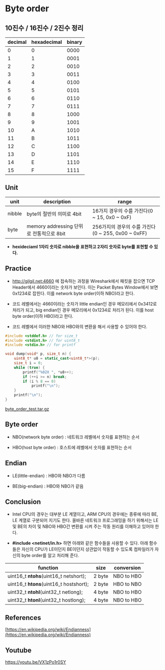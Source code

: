 Byte order
===

## 10진수 / 16진수 / 2진수 정리
| decimal | hexadecimal | binary |
|---|---|---|
|0|0|0000|
|1|1|0001|
|2|2|0010|
|3|3|0011|
|4|4|0100|
|5|5|0101|
|6|6|0110|
|7|7|0111|
|8|8|1000|
|9|9|1001|
|10|A|1010|
|11|B|1011|
|12|C|1100|
|13|D|1101|
|14|E|1110|
|15|F|1111|

## Unit
| unit | description | range |
|---|---|---|
| nibble | byte의 절반의 의미로 4bit | 16가지 경우의 수를 가진다(0 ~ 15, 0x0 ~ 0xF) |
| byte | memory addressing 단위로 전통적으로 8bit | 256가지의 경우의 수를 가진다(0 ~ 255, 0x00 ~ 0xFF) |

* <b>hexideciaml 1자리 숫자로 nibble을 표현하고 2자리 숫자로 byte를 표현할 수 있다.</b>

## Practice
* http://gilgil.net:4660 에 접속하는 과정을 Wireshark에서 패킷을 잡으면 TCP Header에서 4660이라는 숫자가 보인다. 이는 Packet Bytes Window에서 보면 0x1234로 잡힌다. 이를 network byte order(이하 NBO)라고 한다.

* 코드 레벨에서는 4660이라는 숫자가 little endian인 경우 메모리에서 0x3412로 처리가 되고, big endian인 경우 메모리에서 0x1234로 처리가 된다. 이를 host byte order(이하 HBO)라고 한다.

* 코드 레벨에서 이러한 NBO와 HBO와의 변환을 해서 사용할 수 있어야 한다.

```cpp
#include <stddef.h> // for size_t
#include <stdint.h> // for uint8_t
#include <stdio.h> // for printf

void dump(void* p, size_t n) {
	uint8_t* u8 = static_cast<uint8_t*>(p);
	size_t i = 0;
	while (true) {
		printf("%02X ", *u8++);
		if (++i >= n) break;
		if (i % 8 == 0)
			printf("\n");
	}
	printf("\n");
}
```
[byte_order_test.tar.gz](byte_order_test.tar.gz)

## Byte order
* NBO(network byte order) : 네트워크 레벨에서 숫자를 표현하는 순서

* HBO(host byte order) : 호스트에 레벨에서 숫자를 표현하는 순서

## Endian
* LE(little-endian) : HBO와 NBO가 다름

* BE(big-endian) : HBO와 NBO가 같음

## Conclusion
* Intel CPU의 경우는 대부분 LE 계열이고, ARM CPU의 경우에는 종류에 따라 BE, LE 계열로 구분되어 지기도 한다. 올바른 네트워크 프로그래밍을 하기 위해서는 LE 및 BE의 차이 및 NBO와 HBO간 변환를 시켜 주는 작동 원리를 이해하고 있어야 한다.

* <b>#include <netinet/in.h></b> 하면 아래와 같은 함수들을 사용할 수 있다. 아래 함수들은 자신의 CPU가 LE이던지 BE이던지 상관없이 작동할 수 있도록 컴파일러가 자신의 byte order를 알고 처리해 준다.  

| function | size | conversion |
|---|---|---|
| uint16_t <B>ntohs</B>(uint16_t netshort); | 2 byte | NBO to HBO |
| uint16_t <B>htons</B>(uint16_t hostshort); | 2 byte | HBO to NBO |
| uint32_t <B>ntohl</B>(uint32_t netlong); | 4 byte | NBO to HBO |
| uint32_t <B>htonl</B>(uint32_t hostlong); | 4 byte | NBO to HBO |

## References
[https://en.wikipedia.org/wiki/Endianness](https://en.wikipedia.org/wiki/Endianness)

## Youtube
https://youtu.be/VX1zPo1r0SY
